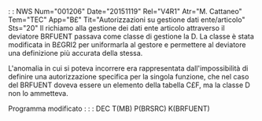  :  : NWS Num="001206" Date="20151119" Rel="V4R1" Atr="M. Cattaneo" Tem="TEC" App="B£" Tit="Autorizzazioni su gestione dati ente/articolo" Sts="20"
Il richiamo alla gestione dei dati ente articolo attraverso il deviatore BRFUENT passava come classe
di gestione la D. La classe è stata modificata in B£GRI2 per uniformarla al gestore e permettere al
deviatore una definizione più accurata della stessa.

L'anomalia in cui si poteva incorrere era rappresentata dall'impossibilità di definire una autorizzazione specifica per la singola funzione, che nel caso del BRFUENT doveva essere un elemento
della tabella C£F, ma la classe D non lo ammetteva.

Programma modificato : 
 :  : DEC T(MB) P(BRSRC) K(BRFUENT)
